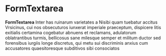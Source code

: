 # FormTextarea

**FormTextarea** Inter has ruinarum varietates a Nisibi quam tuebatur accitus Vrsicinus, cui nos obsecuturos iunxerat imperiale praeceptum, dispicere litis exitialis certamina cogebatur abnuens et reclamans, adulatorum oblatrantibus turmis, bellicosus sane milesque semper et militum ductor sed forensibus iurgiis longe discretus, qui metu sui discriminis anxius cum accusatores quaesitoresque subditivos sibi consociatos
